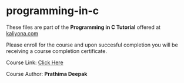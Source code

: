 # programming-in-c

These files are part of the **Programming in C Tutorial** offered at [kaliyona.com](https://www.kaliyona.com)

Please enroll for the course and upon succesful completion you will be receiving a course completion certificate.

Course Link: [Click Here](https://kaliyona.com/courses/programming-in-c/)

Course Author: **Prathima Deepak**
